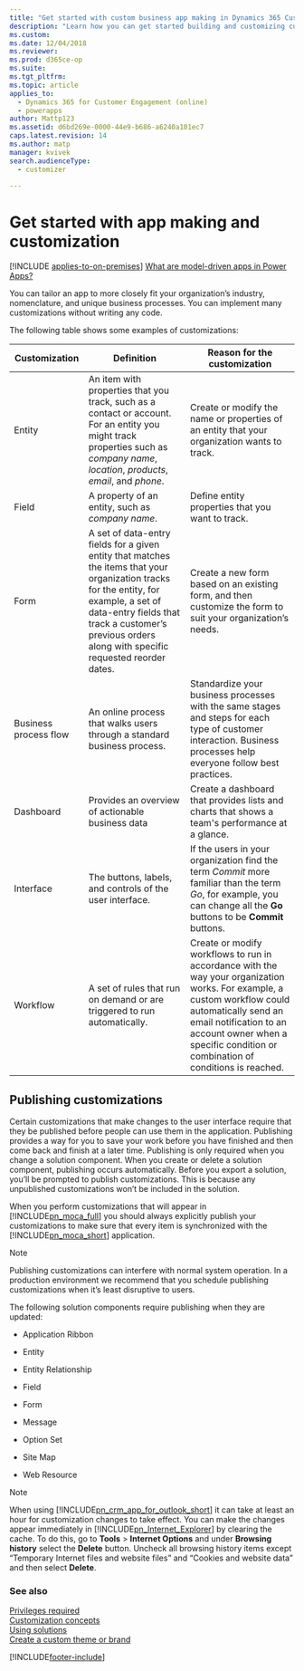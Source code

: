 ```yaml
---
title: "Get started with custom business app making in Dynamics 365 Customer Engagement (on-premises) | MicrosoftDocs"
description: "Learn how you can get started building and customizing custom business apps"
ms.custom: 
ms.date: 12/04/2018
ms.reviewer: 
ms.prod: d365ce-op
ms.suite: 
ms.tgt_pltfrm: 
ms.topic: article
applies_to: 
  - Dynamics 365 for Customer Engagement (online)
  - powerapps
author: Mattp123
ms.assetid: d6bd269e-0000-44e9-b686-a6240a101ec7
caps.latest.revision: 14
ms.author: matp
manager: kvivek
search.audienceType: 
  - customizer

---
```

# Get started with app making and customization

[!INCLUDE [applies-to-on-premises](../includes/applies-to-on-premises.md)] [What are model-driven apps in Power Apps?](/powerapps/maker/model-driven-apps/model-driven-app-overview)

You can tailor an app to more closely fit your organization’s industry, nomenclature, and unique business processes. You can implement many customizations without writing any code.  
  
 The following table shows some examples of customizations:  
  
|Customization|Definition|Reason for the customization|  
|-------------------|----------------|----------------------------------|  
|Entity|An item with properties that you track, such as a contact or account. For an entity you might track properties such as *company name*, *location*, *products*, *email*, and *phone*.|Create or modify the name or properties of an entity that your organization wants to track.|
|Field|A property of an entity, such as *company name*.|Define entity properties that you want to track.|  
|Form|A set of data-entry fields for a given entity that matches the items that your organization tracks for the entity, for example, a set of data-entry fields that track a customer’s previous orders along with specific requested reorder dates.|Create a new form based on an existing form, and then customize the form to suit your organization’s needs.|
|Business process flow|An online process that walks users through a standard business process.|Standardize your business processes with the same stages and steps for each type of customer interaction. Business processes help everyone follow best practices.
|Dashboard|Provides an overview of actionable business data|Create a dashboard that provides lists and charts that shows a team's performance at a glance.
|Interface|The buttons, labels, and controls of the user interface.|If the users in your organization find the term *Commit* more familiar than the term *Go*, for example, you can change all the **Go** buttons to be **Commit** buttons.|
|Workflow|A set of rules that run on demand or are triggered to run automatically.|Create or modify workflows to run in accordance with the way your organization works. For example, a custom workflow could automatically send an email notification to an account owner when a specific condition or combination of conditions is reached.|  

<a name="BKMK_PublishingCustomizations"></a>   
## Publishing customizations  
 Certain customizations that make changes to the user interface require that they be published before people can use them in the application. Publishing provides a way for you to save your work before you have finished and then come back and finish at a later time. Publishing is only required when you change a solution component. When you create or delete a solution component, publishing occurs automatically. Before you export a solution, you’ll be prompted to publish customizations. This is because any unpublished customizations won’t be included in the solution.  
  
 When you perform customizations that will appear in [!INCLUDE[pn_moca_full](../includes/pn-moca-full.md)] you should always explicitly publish your customizations to make sure that every item is synchronized with the [!INCLUDE[pn_moca_short](../includes/pn-moca-short.md)] application.  
  
> [!NOTE]
>  Publishing customizations can interfere with normal system operation. In a production environment we recommend that you schedule publishing customizations when it’s least disruptive to users.  
  
 The following solution components require publishing when they are updated:  
  
-   Application Ribbon  
  
-   Entity  
  
-   Entity Relationship  
  
-   Field  
  
-   Form  
  
-   Message  
  
-   Option Set  
  
-   Site Map  
  
-   Web Resource  
  
> [!NOTE]
>  When using [!INCLUDE[pn_crm_app_for_outlook_short](../includes/pn-crm-app-for-outlook-short.md)] it can take at least an hour for customization changes to take effect. You can make the changes appear immediately in [!INCLUDE[pn_Internet_Explorer](../includes/pn-internet-explorer.md)] by clearing the cache. To do this, go to **Tools** > **Internet Options** and under **Browsing history** select the **Delete** button. Uncheck all browsing history items except “Temporary Internet files and website files” and “Cookies and website data” and then select **Delete**.  
  
### See also  
 [Privileges required](../customize/privileges-required-customization.md)  
 [Customization concepts](../customize/overview.md)  
 [Using solutions](../customize/use-solutions-for-your-customizations.md)  
 [Create a custom theme or brand](../customize/change-color-scheme-add-logo-match-organizations-brand.md)  


[!INCLUDE[footer-include](../../../includes/footer-banner.md)]